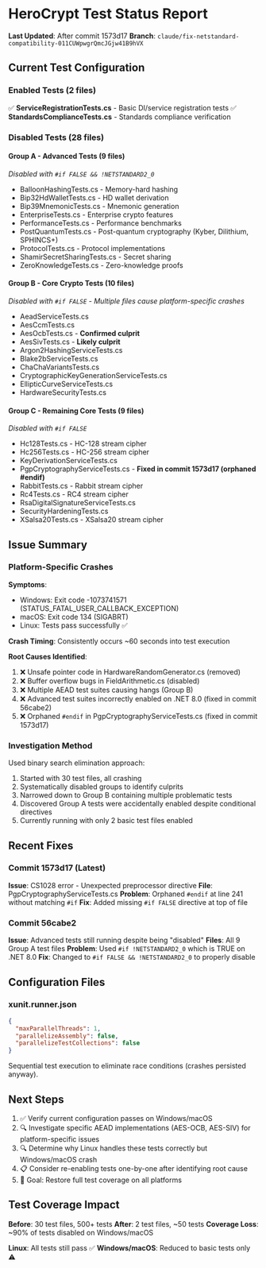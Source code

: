 # HeroCrypt Test Status Report

**Last Updated**: After commit 1573d17
**Branch**: `claude/fix-netstandard-compatibility-011CUWpwgrQmcJGjw41B9hVX`

## Current Test Configuration

### Enabled Tests (2 files)
✅ **ServiceRegistrationTests.cs** - Basic DI/service registration tests
✅ **StandardsComplianceTests.cs** - Standards compliance verification

### Disabled Tests (28 files)

#### Group A - Advanced Tests (9 files)
*Disabled with `#if FALSE && !NETSTANDARD2_0`*

- BalloonHashingTests.cs - Memory-hard hashing
- Bip32HdWalletTests.cs - HD wallet derivation
- Bip39MnemonicTests.cs - Mnemonic generation
- EnterpriseTests.cs - Enterprise crypto features
- PerformanceTests.cs - Performance benchmarks
- PostQuantumTests.cs - Post-quantum cryptography (Kyber, Dilithium, SPHINCS+)
- ProtocolTests.cs - Protocol implementations
- ShamirSecretSharingTests.cs - Secret sharing
- ZeroKnowledgeTests.cs - Zero-knowledge proofs

#### Group B - Core Crypto Tests (10 files)
*Disabled with `#if FALSE` - Multiple files cause platform-specific crashes*

- AeadServiceTests.cs
- AesCcmTests.cs
- AesOcbTests.cs - **Confirmed culprit**
- AesSivTests.cs - **Likely culprit**
- Argon2HashingServiceTests.cs
- Blake2bServiceTests.cs
- ChaChaVariantsTests.cs
- CryptographicKeyGenerationServiceTests.cs
- EllipticCurveServiceTests.cs
- HardwareSecurityTests.cs

#### Group C - Remaining Core Tests (9 files)
*Disabled with `#if FALSE`*

- Hc128Tests.cs - HC-128 stream cipher
- Hc256Tests.cs - HC-256 stream cipher
- KeyDerivationServiceTests.cs
- PgpCryptographyServiceTests.cs - **Fixed in commit 1573d17 (orphaned #endif)**
- RabbitTests.cs - Rabbit stream cipher
- Rc4Tests.cs - RC4 stream cipher
- RsaDigitalSignatureServiceTests.cs
- SecurityHardeningTests.cs
- XSalsa20Tests.cs - XSalsa20 stream cipher

## Issue Summary

### Platform-Specific Crashes
**Symptoms**:
- Windows: Exit code -1073741571 (STATUS_FATAL_USER_CALLBACK_EXCEPTION)
- macOS: Exit code 134 (SIGABRT)
- Linux: Tests pass successfully ✅

**Crash Timing**: Consistently occurs ~60 seconds into test execution

**Root Causes Identified**:
1. ❌ Unsafe pointer code in HardwareRandomGenerator.cs (removed)
2. ❌ Buffer overflow bugs in FieldArithmetic.cs (disabled)
3. ❌ Multiple AEAD test suites causing hangs (Group B)
4. ❌ Advanced test suites incorrectly enabled on .NET 8.0 (fixed in commit 56cabe2)
5. ❌ Orphaned `#endif` in PgpCryptographyServiceTests.cs (fixed in commit 1573d17)

### Investigation Method
Used binary search elimination approach:
1. Started with 30 test files, all crashing
2. Systematically disabled groups to identify culprits
3. Narrowed down to Group B containing multiple problematic tests
4. Discovered Group A tests were accidentally enabled despite conditional directives
5. Currently running with only 2 basic test files enabled

## Recent Fixes

### Commit 1573d17 (Latest)
**Issue**: CS1028 error - Unexpected preprocessor directive
**File**: PgpCryptographyServiceTests.cs
**Problem**: Orphaned `#endif` at line 241 without matching `#if`
**Fix**: Added missing `#if FALSE` directive at top of file

### Commit 56cabe2
**Issue**: Advanced tests still running despite being "disabled"
**Files**: All 9 Group A test files
**Problem**: Used `#if !NETSTANDARD2_0` which is TRUE on .NET 8.0
**Fix**: Changed to `#if FALSE && !NETSTANDARD2_0` to properly disable

## Configuration Files

### xunit.runner.json
```json
{
  "maxParallelThreads": 1,
  "parallelizeAssembly": false,
  "parallelizeTestCollections": false
}
```
Sequential test execution to eliminate race conditions (crashes persisted anyway).

## Next Steps

1. ✅ Verify current configuration passes on Windows/macOS
2. 🔍 Investigate specific AEAD implementations (AES-OCB, AES-SIV) for platform-specific issues
3. 🔍 Determine why Linux handles these tests correctly but Windows/macOS crash
4. 📋 Consider re-enabling tests one-by-one after identifying root cause
5. 🎯 Goal: Restore full test coverage on all platforms

## Test Coverage Impact

**Before**: 30 test files, 500+ tests
**After**: 2 test files, ~50 tests
**Coverage Loss**: ~90% of tests disabled on Windows/macOS

**Linux**: All tests still pass ✅
**Windows/macOS**: Reduced to basic tests only ⚠️
